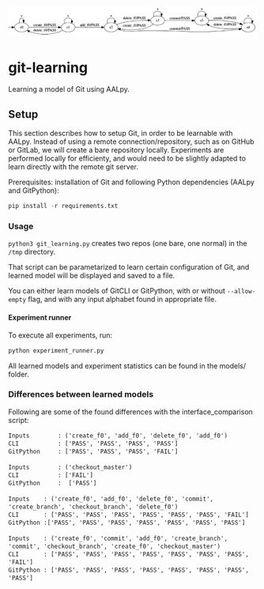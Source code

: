 ![Learned Git Model](https://github.com/taburg/git-learning/blob/main/models/learned_model.PNG)

# git-learning
Learning a model of Git using AALpy.

## Setup
This section describes how to setup Git, in order to be learnable with AALpy. Instead of using a remote connection/repository, such as on GitHub or GitLab, we will create a bare repository locally.
Experiments are performed locally for efficienty, and would need to be slightly adapted to learn directly with the remote git server.

Prerequisites: installation of Git and following Python dependencies (AALpy and GitPython):
```python
pip install -r requirements.txt
```

### Usage

`python3 git_learning.py` creates two repos (one bare, one normal) in the `/tmp` directory.

That script can be parametarized to learn certain configuration of Git, and learned model will be displayed and saved to a file.

You can either learn models of GitCLI or GitPython, with or without `--allow-empty` flag, and with any input alphabet found in appropriate file.

#### Experiment runner

To execute all experiments, run:
```python
python experiment_runner.py
```

All learned models and experiment statistics can be found in the models/ folder. 

### Differences between learned models

Following are some of the found differences with the interface_comparison script:
```
Inputs        : ('create_f0', 'add_f0', 'delete_f0', 'add_f0')
CLI           : ['PASS', 'PASS', 'PASS', 'PASS']
GitPython     : ['PASS', 'PASS', 'PASS', 'FAIL']

Inputs        : ('checkout_master')
CLI           : ['FAIL']
GitPython     :  ['PASS']

Inputs    : ('create_f0', 'add_f0', 'delete_f0', 'commit', 'create_branch', 'checkout_branch', 'delete_f0')
CLI       : ['PASS', 'PASS', 'PASS', 'PASS', 'PASS', 'PASS', 'FAIL']
GitPython :['PASS', 'PASS', 'PASS', 'PASS', 'PASS', 'PASS', 'PASS']

Inputs    : ('create_f0', 'commit', 'add_f0', 'create_branch', 'commit', 'checkout_branch', 'create_f0', 'checkout_master')
CLI       : ['PASS', 'PASS', 'PASS', 'PASS', 'PASS', 'PASS', 'PASS', 'FAIL']
GitPython : ['PASS', 'PASS', 'PASS', 'PASS', 'PASS', 'PASS', 'PASS', 'PASS']
```